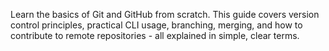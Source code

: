Learn the basics of Git and GitHub from scratch. This guide covers version control principles, practical CLI usage, branching, merging, and how to contribute to remote repositories - all explained in simple, clear terms.
